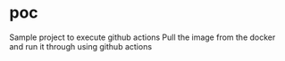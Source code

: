 # poc
Sample project to execute github actions
Pull the image from the docker and run it through using github actions
